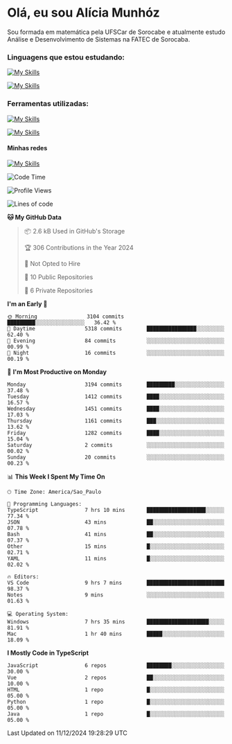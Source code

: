 # Olá, eu sou Alícia Munhóz

<p>Sou formada em matemática pela UFSCar de Sorocabe e atualmente estudo Análise e Desenvolvimento de Sistemas na FATEC de Sorocaba.</p>

### Linguagens que estou estudando:

[![My Skills](https://skillicons.dev/icons?i=js,ts,html,css)](https://skillicons.dev)


[![My Skills](https://skillicons.dev/icons?i=nodejs,java,py,latex)](https://skillicons.dev)

### Ferramentas utilizadas:

[![My Skills](https://skillicons.dev/icons?i=vscode,discord,figma,git)](https://skillicons.dev)

[![My Skills](https://skillicons.dev/icons?i=github,gmail,mongodb,sublime)](https://skillicons.dev)

#### Minhas redes
[![My Skills](https://skillicons.dev/icons?i=linkedin)](https://www.linkedin.com/in/aliciamunhozfrancodecamargo/)

<!--START_SECTION:waka-->
![Code Time](http://img.shields.io/badge/Code%20Time-211%20hrs%2031%20mins-blue)

![Profile Views](http://img.shields.io/badge/Profile%20Views-1-blue)

![Lines of code](https://img.shields.io/badge/From%20Hello%20World%20I%27ve%20Written-10.0%20million%20lines%20of%20code-blue)

**🐱 My GitHub Data** 

> 📦 2.6 kB Used in GitHub's Storage 
 > 
> 🏆 306 Contributions in the Year 2024
 > 
> 🚫 Not Opted to Hire
 > 
> 📜 10 Public Repositories 
 > 
> 🔑 6 Private Repositories 
 > 
**I'm an Early 🐤** 

```text
🌞 Morning                3104 commits        █████████░░░░░░░░░░░░░░░░   36.42 % 
🌆 Daytime                5318 commits        ████████████████░░░░░░░░░   62.40 % 
🌃 Evening                84 commits          ░░░░░░░░░░░░░░░░░░░░░░░░░   00.99 % 
🌙 Night                  16 commits          ░░░░░░░░░░░░░░░░░░░░░░░░░   00.19 % 
```
📅 **I'm Most Productive on Monday** 

```text
Monday                   3194 commits        █████████░░░░░░░░░░░░░░░░   37.48 % 
Tuesday                  1412 commits        ████░░░░░░░░░░░░░░░░░░░░░   16.57 % 
Wednesday                1451 commits        ████░░░░░░░░░░░░░░░░░░░░░   17.03 % 
Thursday                 1161 commits        ███░░░░░░░░░░░░░░░░░░░░░░   13.62 % 
Friday                   1282 commits        ████░░░░░░░░░░░░░░░░░░░░░   15.04 % 
Saturday                 2 commits           ░░░░░░░░░░░░░░░░░░░░░░░░░   00.02 % 
Sunday                   20 commits          ░░░░░░░░░░░░░░░░░░░░░░░░░   00.23 % 
```


📊 **This Week I Spent My Time On** 

```text
🕑︎ Time Zone: America/Sao_Paulo

💬 Programming Languages: 
TypeScript               7 hrs 10 mins       ███████████████████░░░░░░   77.34 % 
JSON                     43 mins             ██░░░░░░░░░░░░░░░░░░░░░░░   07.78 % 
Bash                     41 mins             ██░░░░░░░░░░░░░░░░░░░░░░░   07.37 % 
Other                    15 mins             █░░░░░░░░░░░░░░░░░░░░░░░░   02.71 % 
YAML                     11 mins             █░░░░░░░░░░░░░░░░░░░░░░░░   02.02 % 

🔥 Editors: 
VS Code                  9 hrs 7 mins        █████████████████████████   98.37 % 
Notes                    9 mins              ░░░░░░░░░░░░░░░░░░░░░░░░░   01.63 % 

💻 Operating System: 
Windows                  7 hrs 35 mins       ████████████████████░░░░░   81.91 % 
Mac                      1 hr 40 mins        █████░░░░░░░░░░░░░░░░░░░░   18.09 % 
```

**I Mostly Code in TypeScript** 

```text
JavaScript               6 repos             ████████░░░░░░░░░░░░░░░░░   30.00 % 
Vue                      2 repos             ██░░░░░░░░░░░░░░░░░░░░░░░   10.00 % 
HTML                     1 repo              █░░░░░░░░░░░░░░░░░░░░░░░░   05.00 % 
Python                   1 repo              █░░░░░░░░░░░░░░░░░░░░░░░░   05.00 % 
Java                     1 repo              █░░░░░░░░░░░░░░░░░░░░░░░░   05.00 % 
```




 Last Updated on 11/12/2024 19:28:29 UTC
<!--END_SECTION:waka-->
